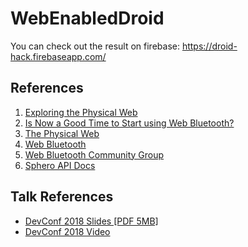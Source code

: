 # WebEnabledDroid

You can check out the result on firebase: https://droid-hack.firebaseapp.com/

## References

1. [Exploring the Physical Web](https://medium.com/@urish/exploring-the-physical-web-without-buying-beacons-efae51e36c2e)
2. [Is Now a Good Time to Start using Web Bluetooth?](https://medium.com/@urish/is-now-a-good-time-to-start-using-web-bluetooth-hint-yes-yes-it-is-99e998d7b9f6)
3. [The Physical Web](https://google.github.io/physical-web/)
4. [Web Bluetooth](https://developers.google.com/web/updates/2015/07/interact-with-ble-devices-on-the-web)
5. [Web Bluetooth Community Group](https://github.com/WebBluetoothCG)
6. [Sphero API Docs](https://github.com/orbotix/DeveloperResources/blob/master/docs/Sphero_API_1.50.pdf)

## Talk References

- [DevConf 2018 Slides [PDF 5MB]](Slides.pdf)
- [DevConf 2018 Video](https://www.youtube.com/watch?v=VofwRvURf6s)